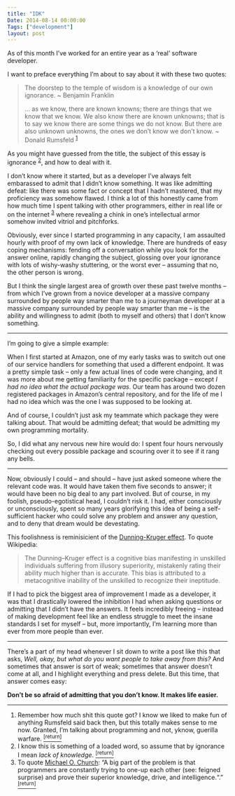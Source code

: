 ```yaml
---
title: "IDK"
Date: 2014-08-14 00:00:00
Tags: ["development"]
layout: post
---
```


<p>As of this month I’ve worked for an entire year as a ‘real’ software developer.</p>


<p>I want to preface everything I’m about to say about it with these two quotes:</p>


<blockquote>
<p>The doorstep to the temple of wisdom is a knowledge of our own ignorance. ~ Benjamin Franklin</p>
<p>… as we know, there are known knowns; there are things that we know that we know. We also know there are known unknowns; that is to say we know there are some things we do not know. But there are also unknown unknowns, the ones we don’t know we don’t know. ~ Donald Rumsfeld <sup class="footnote-ref" id="fnref:3"><a href="#fn:3" rel="footnote">1</a></sup></p>
</blockquote>


<p>As you might have guessed from the title, the subject of this essay is ignorance <sup class="footnote-ref" id="fnref:1"><a href="#fn:1" rel="footnote">2</a></sup>, and how to deal with it.</p>


<p>I don’t know where it started, but as a developer I’ve always felt embarassed to admit that I didn’t know something.  It was like admitting defeat: like there was some fact or concept that I hadn’t mastered, that my proficiency was somehow flawed.  I think a lot of this honestly came from how much time I spent talking with other programmers, either in real life or on the internet <sup class="footnote-ref" id="fnref:2"><a href="#fn:2" rel="footnote">3</a></sup> where revealing a chink in one’s intellectual armor somehow invited vitriol and pitchforks.</p>


<p>Obviously, ever since I started programming in any capacity, I am assaulted hourly with proof of my own lack of knowledge.  There are hundreds of easy coping mechanisms: fending off a conversation while you look for the answer online, rapidly changing the subject, glossing over your ignorance with lots of wishy-washy stuttering, or the worst ever – assuming that no, the other person is wrong.</p>


<p>But I think the single largest area of growth over these past twelve months – from which I’ve grown from a novice developer at a massive company surrounded by people way smarter than me to a journeyman developer at a massive company surrounded by people way smarter than me – is the ability and willingness to admit (both to myself and others) that I don’t know something.</p>


<hr/>


<p>I’m going to give a simple example:</p>


<p>When I first started at Amazon, one of my early tasks was to switch out one of our service handlers for something that used a different endpoint.  It was a pretty simple task – only a few actual lines of code were changing, and it was more about me getting familiarity for the specific package – except <em>I had no idea what the actual package was</em>.  Our team has around two dozen registered packages in Amazon’s central repository, and for the life of me I had no idea which was the one I was supposed to be looking at.</p>


<p>And of course, I couldn’t just ask my teammate which package they were talking about.  That would be admitting defeat; that would be admitting my own programming mortality.</p>


<p>So, I did what any nervous new hire would do: I spent four hours nervously checking out every possible package and scouring over it to see if it rang any bells.</p>


<hr/>


<p>Now, obviously I could – and should – have just asked someone where the relevant code was.  It would have taken them five seconds to answer; it would have been no big deal to any part involved.  But of course, in my foolish, pseudo-egotistical head, I couldn’t risk it.  I had, either consciously or unconsciously, spent so many years glorifying this idea of being a self-sufficient hacker who could solve any problem and answer any question, and to deny that dream would be devestating.</p>


<p>This foolishness is reminisicient of the <a href="http://en.wikipedia.org/wiki/Dunning-Kruger_effect">Dunning-Kruger effect</a>.  To quote Wikipedia:</p>


<blockquote>
<p>The Dunning–Kruger effect is a cognitive bias manifesting in unskilled individuals suffering from illusory superiority, mistakenly rating their ability much higher than is accurate. This bias is attributed to a metacognitive inability of the unskilled to recognize their ineptitude.</p>
</blockquote>


<p>If I had to pick the biggest area of improvement I made as a developer, it was that I drastically lowered the inhibition I had when asking questions or admitting that I didn’t have the answers.  It feels incredibly freeing – instead of making development feel like an endless struggle to meet the insane standards I set for myself – but, more importantly, I’m learning more than ever from more people than ever.</p>


<hr/>


<p>There’s a part of my head whenever I sit down to write a post like this that asks, <em>Well, okay, but what do you want people to take away from this?</em>  And sometimes that answer is sort of weak; sometimes that answer doesn’t come at all, and I highlight everything and press delete.  But this time, that answer comes easy:</p>


<p><strong>Don’t be so afraid of admitting that you don’t know.  It makes life easier.</strong></p>


<div class="footnotes">
<hr/>
<ol>
<li id="fn:3">Remember how much shit this quote got?  I know we liked to make fun of anything Rumsfeld said back then, but this totally makes sense to me now.  Granted, I’m talking about programming and not, yknow, guerilla warfare.
 <a class="footnote-return" href="#fnref:3"><sup>[return]</sup></a></li>
<li id="fn:1">I know this is something of a loaded word, so assume that by ignorance I mean <em>lack of knowledge</em>.
 <a class="footnote-return" href="#fnref:1"><sup>[return]</sup></a></li>
<li id="fn:2">To quote <a href="http://michaelochurch.wordpress.com/2014/07/13/how-the-other-half-works-an-adventure-in-the-low-status-of-software-engineers/">Michael O. Church</a>:  “A big part of the problem is that programmers are constantly trying to one-up each other (see: feigned surprise) and prove their superior knowledge, drive, and intelligence.“.”
 <a class="footnote-return" href="#fnref:2"><sup>[return]</sup></a></li>
</ol>
</div>
	